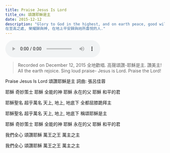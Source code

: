 ```yaml
---
title: Praise Jesus Is Lord
title_cn: 頌讚耶穌是主 
date: 2015-12-12
description: "Glory to God in the highest, and on earth peace, good will toward men.  
在至高之處, 榮耀歸與神, 在地上平安歸與祂所喜悅的人."
---
```


<audio controls src="/content/posts/holy-holy-holy/holy-holy-holy-choir.mp3"></audio>

>Recorded on December 12, 2015
>全地歡唱.
>高聲頌讚-耶穌是主.
>讚美主!
>All the earth rejoice. 
>Sing loud praise- Jesus is Lord.
>Praise the Lord!


​Praise Jesus Is Lord
頌讚耶穌是主
詞曲: 張呂佳蓉
 
耶穌
奇妙策士
耶穌
全能的神
耶穌
永在的父
耶穌
和平的君
 
耶穌聖名 超乎萬名
天上, 地上, 地底下
全都屈膝跪拜主
 
耶穌聖名 超乎萬名
天上, 地上, 地底下
稱頌耶穌是主
 
耶穌
奇妙策士
耶穌
全能的神
耶穌
永在的父
耶穌
和平的君
 
我們全心 頌讚耶穌
萬王之王 萬主之主
 
我們全心 頌讚耶穌
萬王之王 萬主之主